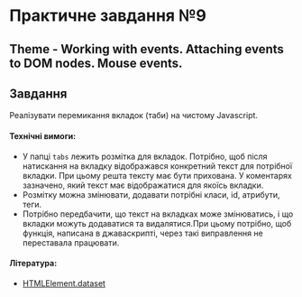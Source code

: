 # Практичне завдання №9

## Theme - Working with events. Attaching events to DOM nodes. Mouse events.

## Завдання

Реалізувати перемикання вкладок (таби) на чистому Javascript.

#### Технічні вимоги:
- У папці `tabs` лежить розмітка для вкладок. Потрібно, щоб після натискання на вкладку відображався конкретний текст для потрібної вкладки. При цьому решта тексту має бути прихована. У коментарях зазначено, який текст має відображатися для якоїсь вкладки.
- Розмітку можна змінювати, додавати потрібні класи, id, атрибути, теги.
- Потрібно передбачити, що текст на вкладках може змінюватись, і що вкладки можуть додаватися та видалятися.При цьому потрібно, щоб функція, написана в джаваскрипті, через такі виправлення не переставала працювати.

#### Література:
- [HTMLElement.dataset](https://developer.mozilla.org/ua/docs/Web/API/HTMLElement/dataset)


<!-- ## Задание

Реализовать переключение вкладок (табы) на чистом Javascript.

#### Технические требования:
- В папке `tabs` лежит разметка для вкладок. Нужно, чтобы по нажатию на вкладку отображался конкретный текст для нужной вкладки. 
При этом остальной текст должен быть скрыт. В комментариях указано, какой текст должен отображаться для какой вкладки. 
- Разметку можно менять, добавлять нужные классы, id, атрибуты, теги.
- Нужно предусмотреть, что текст на вкладках может меняться, и что вкладки могут добавляться и удаляться. 
При этом нужно, чтобы функция, написанная в джаваскрипте, из-за таких правок не переставала работать.

#### Литература:
- [HTMLElement.dataset](https://developer.mozilla.org/ru/docs/Web/API/HTMLElement/dataset) -->